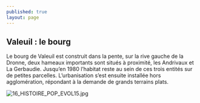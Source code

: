 ```yaml
---
published: true
layout: page
---
```

## Valeuil : le bourg

Le bourg de Valeuil est construit dans la pente, sur la rive gauche de la Dronne, deux hameaux importants sont situés à proximité, les Andrivaux et La Gerbaudie. Jusqu’en 1980 l’habitat reste au sein de ces trois entités sur de petites parcelles. L’urbanisation s’est ensuite installée hors agglomération, répondant à la demande de grands terrains plats.

![16_HISTOIRE_POP_EVOL15.jpg]({{site.baseurl}}/data/images/16/histoire/16_HISTOIRE_POP_EVOL15.jpg)


